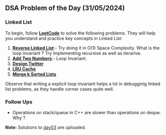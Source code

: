 ## DSA Problem of the Day (31/05/2024)

### Linked List

To begin, follow **[LeetCode](https://leetcode.com/)** to solve the following problems. They will help you understand and practice key concepts in Linked List:

1. **[Reverse Linked List](https://leetcode.com/problems/reverse-linked-list/)**:- Try doing it in O(1) Space Complexity. What is the loop invariant ? Try implementing recursive as well as iterarive.
2. **[Add Two Numbers](https://leetcode.com/problems/add-two-numbers/description/)**:- Loop Invariant.
3. **[Design Twitter](https://leetcode.com/problems/design-twitter/description/)**
4. **[LRU Cache](https://leetcode.com/problems/lru-cache/)**
5. **[Merge k Sorted Lists](https://leetcode.com/problems/merge-k-sorted-lists/)**

Observe that writing a explicit loop invariant helps a lot in debugginig linked list problems, as they handle corner cases quite well.

### Follow Ups

* Operations on stack/queue in C++ are slower than operations on deque. Why ?

**Note:** Solutions to [day03](../day04) are uploaded.
